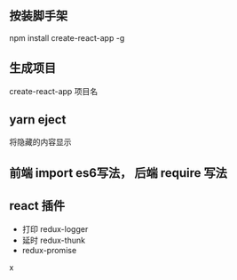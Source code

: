 ## 按装脚手架
  npm install create-react-app -g
  
## 生成项目
  create-react-app 项目名

## yarn eject
  将隐藏的内容显示

## 前端 import es6写法， 后端 require 写法



## react 插件
- 打印 redux-logger
- 延时 redux-thunk
- redux-promise

x
